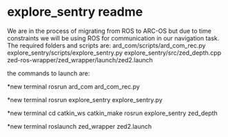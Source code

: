 # explore_sentry readme

We are in the process of migrating from ROS to ARC-OS but due to time constraints we will be using ROS for communication in our navigation task. The required folders and scripts are:
ard_com/scripts/ard_com_rec.py
explore_sentry/scripts/explore_sentry.py
explore_sentry/src/zed_depth.cpp
zed-ros-wrapper/zed_wrapper/launch/zed2.launch

the commands to launch are:

*new terminal
rosrun ard_com ard_com_rec.py

*new terminal
rosrun explore_sentry explore_sentry.py

*new terminal
cd catkin_ws
catkin_make
rosrun explore_sentry zed_depth

*new terminal
roslaunch zed_wrapper zed2.launch
